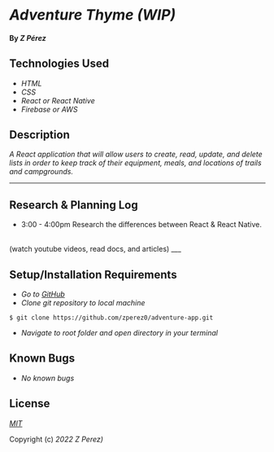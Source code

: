 # _Adventure Thyme (WIP)_

#### By _**Z Pérez**_

## Technologies Used
* _HTML_
* _CSS_
* _React or React Native_
* _Firebase or AWS_

## Description

_A React application that will allow users to create, read, update, and delete  lists in order to keep track of their equipment, meals, and locations of trails and campgrounds._
___

## Research & Planning Log
* 3:00 - 4:00pm Research the differences between React & React Native.
<br/>
(watch youtube videos, read docs, and articles)
___

## Setup/Installation Requirements

* _Go to [GitHub](https://github.com/zperez0/adventure-app.git)_
* _Clone git repository to local machine_
```
$ git clone https://github.com/zperez0/adventure-app.git
```
* _Navigate to root folder and open directory in your terminal_

## Known Bugs

* _No known bugs_

## License

_[MIT](https://en.wikipedia.org/wiki/MIT_License)_

Copyright (c) _2022_ _Z Perez)_


